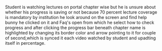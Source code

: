 Student is watching lectures on portal chapter wise but he is unsure about whether his progress is saving or not because 70 percent lecture coverage is mandatory by institution he look around on the screen and find help bunny he clicked on it and Faq's open from which he select how to check progress and after clicking the progress bar beneath chapter name is highlighted by changing its border color and arrow pointing to it for couple of second,which is synced it each video watched by student and upadting itself in percentage.
